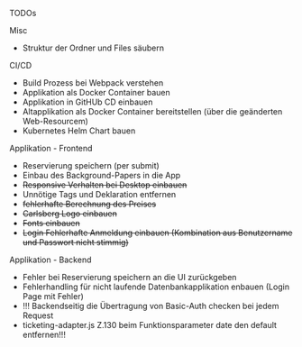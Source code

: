 TODOs

Misc
- Struktur der Ordner und Files säubern

CI/CD
- Build Prozess bei Webpack verstehen
- Applikation als Docker Container bauen
- Applikation in GitHUb CD einbauen
- Altapplikation als Docker Container bereitstellen (über die geänderten Web-Resourcem)
- Kubernetes Helm Chart bauen

Applikation - Frontend
- Reservierung speichern (per submit)
- Einbau des Background-Papers in die App
- ~~Responsive Verhalten bei Desktop einbauen~~
- Unnötige Tags und Deklaration entfernen
- ~~fehlerhafte Berechnung des Preises~~
- ~~Carlsberg Logo einbauen~~
- ~~Fonts einbauen~~
- ~~Login Fehlerhafte Anmeldung einbauen (Kombination aus Benutzername und Passwort nicht stimmig)~~

Applikation - Backend
- Fehler bei Reservierung speichern an die UI zurückgeben
- Fehlerhandling für nicht laufende Datenbankapplikation enbauen (Login Page mit Fehler)
- !!! Backendseitig die Übertragung von Basic-Auth checken bei jedem Request 
- ticketing-adapter.js Z.130 beim Funktionsparameter date den default entfernen!!!
